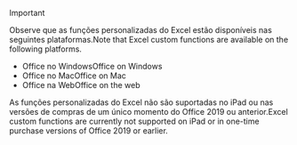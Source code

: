 > [!IMPORTANT]
> <span data-ttu-id="43e3a-101">Observe que as funções personalizadas do Excel estão disponíveis nas seguintes plataformas.</span><span class="sxs-lookup"><span data-stu-id="43e3a-101">Note that Excel custom functions are available on the following platforms.</span></span>
> - <span data-ttu-id="43e3a-102">Office no Windows</span><span class="sxs-lookup"><span data-stu-id="43e3a-102">Office on Windows</span></span>
> - <span data-ttu-id="43e3a-103">Office no Mac</span><span class="sxs-lookup"><span data-stu-id="43e3a-103">Office on Mac</span></span>
> - <span data-ttu-id="43e3a-104">Office na Web</span><span class="sxs-lookup"><span data-stu-id="43e3a-104">Office on the web</span></span>
>
> <span data-ttu-id="43e3a-105">As funções personalizadas do Excel não são suportadas no iPad ou nas versões de compras de um único momento do Office 2019 ou anterior.</span><span class="sxs-lookup"><span data-stu-id="43e3a-105">Excel custom functions are currently not supported on iPad or in one-time purchase versions of Office 2019 or earlier.</span></span>
